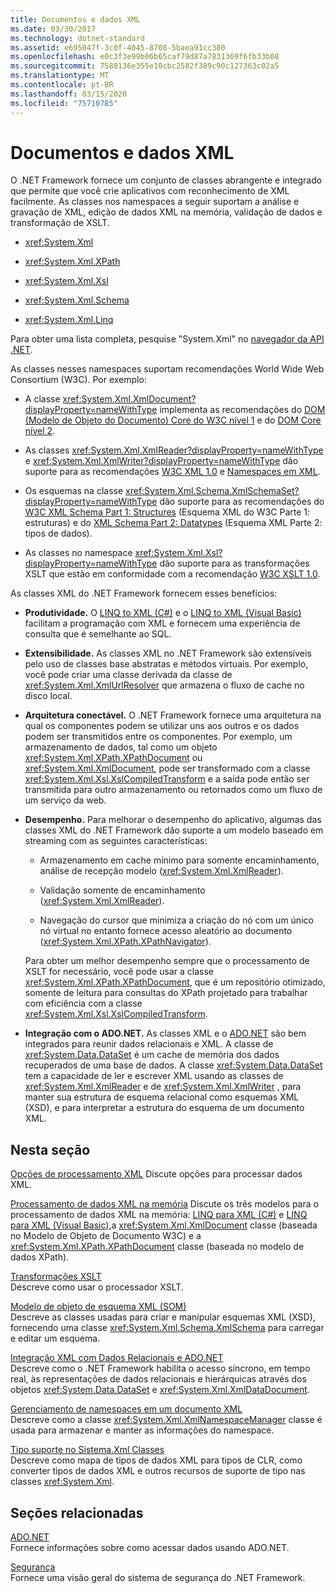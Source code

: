 ```yaml
---
title: Documentos e dados XML
ms.date: 03/30/2017
ms.technology: dotnet-standard
ms.assetid: e695047f-3c0f-4045-8708-5baea91cc380
ms.openlocfilehash: e0c3f3e99b06b65caf79d87a7831369f6fb33b08
ms.sourcegitcommit: 7588136e355e10cbc2582f389c90c127363c02a5
ms.translationtype: MT
ms.contentlocale: pt-BR
ms.lasthandoff: 03/15/2020
ms.locfileid: "75710785"
---
```

# <a name="xml-documents-and-data"></a>Documentos e dados XML

O .NET Framework fornece um conjunto de classes abrangente e integrado que permite que você crie aplicativos com reconhecimento de XML facilmente. As classes nos namespaces a seguir suportam a análise e gravação de XML, edição de dados XML na memória, validação de dados e transformação de XSLT.

- <xref:System.Xml>

- <xref:System.Xml.XPath>

- <xref:System.Xml.Xsl>

- <xref:System.Xml.Schema>

- <xref:System.Xml.Linq>

Para obter uma lista completa, pesquise "System.Xml" no [navegador da API .NET](https://docs.microsoft.com/dotnet/api/?term=system.xml).

As classes nesses namespaces suportam recomendações World Wide Web Consortium (W3C). Por exemplo: 

- A classe <xref:System.Xml.XmlDocument?displayProperty=nameWithType> implementa as recomendações do [DOM (Modelo de Objeto do Documento) Core do W3C nível 1](https://www.w3.org/TR/REC-DOM-Level-1/) e do [DOM Core nível 2](https://www.w3.org/TR/DOM-Level-2-Core/).

- As classes <xref:System.Xml.XmlReader?displayProperty=nameWithType> e <xref:System.Xml.XmlWriter?displayProperty=nameWithType> dão suporte para as recomendações [W3C XML 1.0](https://www.w3.org/TR/2006/REC-xml-20060816/) e [Namespaces em XML](https://www.w3.org/TR/REC-xml-names/).

- Os esquemas na classe <xref:System.Xml.Schema.XmlSchemaSet?displayProperty=nameWithType> dão suporte para as recomendações do [W3C XML Schema Part 1: Structures](https://www.w3.org/TR/xmlschema-1/) (Esquema XML do W3C Parte 1: estruturas) e do [XML Schema Part 2: Datatypes](https://www.w3.org/TR/xmlschema-2/) (Esquema XML Parte 2: tipos de dados).

- As classes no namespace <xref:System.Xml.Xsl?displayProperty=nameWithType> dão suporte para as transformações XSLT que estão em conformidade com a recomendação [W3C XSLT 1.0](https://www.w3.org/TR/xslt).

As classes XML do .NET Framework fornecem esses benefícios:

- **Produtividade.** O [LINQ to XML (C#)](../../../csharp/programming-guide/concepts/linq/linq-to-xml-overview.md) e o [LINQ to XML (Visual Basic)](../../../visual-basic/programming-guide/concepts/linq/linq-to-xml.md) facilitam a programação com XML e fornecem uma experiência de consulta que é semelhante ao SQL.

- **Extensibilidade.** As classes XML no .NET Framework são extensíveis pelo uso de classes base abstratas e métodos virtuais. Por exemplo, você pode criar uma classe derivada da classe de <xref:System.Xml.XmlUrlResolver> que armazena o fluxo de cache no disco local.

- **Arquitetura conectável.** O .NET Framework fornece uma arquitetura na qual os componentes podem se utilizar uns aos outros e os dados podem ser transmitidos entre os componentes. Por exemplo, um armazenamento de dados, tal como um objeto <xref:System.Xml.XPath.XPathDocument> ou <xref:System.Xml.XmlDocument>, pode ser transformado com a classe <xref:System.Xml.Xsl.XslCompiledTransform> e a saída pode então ser transmitida para outro armazenamento ou retornados como um fluxo de um serviço da web.

- **Desempenho.** Para melhorar o desempenho do aplicativo, algumas das classes XML do .NET Framework dão suporte a um modelo baseado em streaming com as seguintes características:

  - Armazenamento em cache mínimo para somente encaminhamento, análise de recepção modelo (<xref:System.Xml.XmlReader>).

  - Validação somente de encaminhamento (<xref:System.Xml.XmlReader>).

  - Navegação do cursor que minimiza a criação do nó com um único nó virtual no entanto fornece acesso aleatório ao documento (<xref:System.Xml.XPath.XPathNavigator>).

  Para obter um melhor desempenho sempre que o processamento de XSLT for necessário, você pode usar a classe <xref:System.Xml.XPath.XPathDocument>, que é um repositório otimizado, somente de leitura para consultas do XPath projetado para trabalhar com eficiência com a classe <xref:System.Xml.Xsl.XslCompiledTransform>.

- **Integração com o ADO.NET.** As classes XML e o [ADO.NET](../../../../docs/framework/data/adonet/index.md) são bem integrados para reunir dados relacionais e XML. A classe de <xref:System.Data.DataSet> é um cache de memória dos dados recuperados de uma base de dados. A classe <xref:System.Data.DataSet> tem a capacidade de ler e escrever XML usando as classes de <xref:System.Xml.XmlReader> e de <xref:System.Xml.XmlWriter> , para manter sua estrutura de esquema relacional como esquemas XML (XSD), e para interpretar a estrutura do esquema de um documento XML.

## <a name="in-this-section"></a>Nesta seção

[Opções de processamento XML](../../../../docs/standard/data/xml/xml-processing-options.md) Discute opções para processar dados XML.

[Processamento de dados XML na memória](../../../../docs/standard/data/xml/processing-xml-data-in-memory.md) Discute os três modelos para o processamento de dados XML na memória: [LINQ para XML (C#)](../../../csharp/programming-guide/concepts/linq/linq-to-xml-overview.md) e [LINQ para XML (Visual Basic),](../../../visual-basic/programming-guide/concepts/linq/linq-to-xml.md)a <xref:System.Xml.XmlDocument> classe (baseada no Modelo de Objeto de Documento W3C) e a <xref:System.Xml.XPath.XPathDocument> classe (baseada no modelo de dados XPath).

[Transformações XSLT](../../../../docs/standard/data/xml/xslt-transformations.md)\
Descreve como usar o processador XSLT.

[Modelo de objeto de esquema XML (SOM)](../../../../docs/standard/data/xml/xml-schema-object-model-som.md)\
Descreve as classes usadas para criar e manipular esquemas XML (XSD), fornecendo uma classe <xref:System.Xml.Schema.XmlSchema> para carregar e editar um esquema.

[Integração XML com Dados Relacionais e ADO.NET](../../../../docs/standard/data/xml/xml-integration-with-relational-data-and-adonet.md)\
Descreve como o .NET Framework habilita o acesso síncrono, em tempo real, às representações de dados relacionais e hierárquicas através dos objetos <xref:System.Data.DataSet> e <xref:System.Xml.XmlDataDocument>.

[Gerenciamento de namespaces em um documento XML](../../../../docs/standard/data/xml/managing-namespaces-in-an-xml-document.md)\
Descreve como a classe <xref:System.Xml.XmlNamespaceManager> classe é usada para armazenar e manter as informações do namespace.

[Tipo suporte no Sistema.Xml Classes](../../../../docs/standard/data/xml/type-support-in-the-system-xml-classes.md)\
Descreve como mapa de tipos de dados XML para tipos de CLR, como converter tipos de dados XML e outros recursos de suporte de tipo nas classes <xref:System.Xml>.

## <a name="related-sections"></a>Seções relacionadas

[ADO.NET](../../../../docs/framework/data/adonet/index.md)\
Fornece informações sobre como acessar dados usando ADO.NET.

[Segurança](../../../../docs/standard/security/index.md)\
Fornece uma visão geral do sistema de segurança do .NET Framework.
